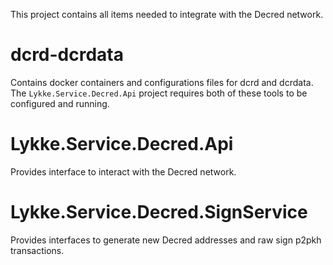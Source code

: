 This project contains all items needed to integrate with the Decred network.

# dcrd-dcrdata

Contains docker containers and configurations files for dcrd and dcrdata.  The `Lykke.Service.Decred.Api` project requires both of these tools to be configured and running.

# Lykke.Service.Decred.Api

Provides interface to interact with the Decred network.

# Lykke.Service.Decred.SignService

Provides interfaces to generate new Decred addresses and raw sign p2pkh transactions.
